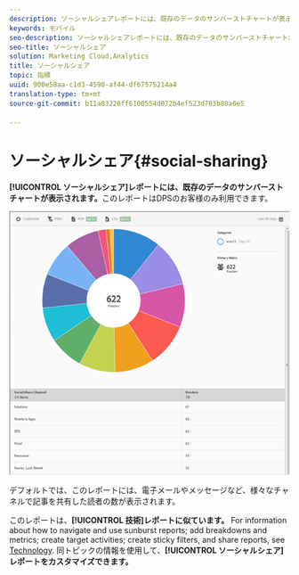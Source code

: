 ```yaml
---
description: ソーシャルシェアレポートには、既存のデータのサンバーストチャートが表示されます。このレポートは、Digital Publishing Suite(DPS)のお客様のみ利用できます。
keywords: モバイル
seo-description: ソーシャルシェアレポートには、既存のデータのサンバーストチャートが表示されます。このレポートは、Digital Publishing Suite(DPS)のお客様のみ利用できます。
seo-title: ソーシャルシェア
solution: Marketing Cloud,Analytics
title: ソーシャルシェア
topic: 指標
uuid: 900e58aa-c1d3-4590-af44-df67575214a4
translation-type: tm+mt
source-git-commit: b11a03226ff6100554d072b4ef523d703b80a6e5

---
```



# ソーシャルシェア{#social-sharing}

**[!UICONTROL ソーシャルシェア]レポートには、既存のデータのサンバーストチャートが表示されます。**&#x200B;このレポートはDPSのお客様のみ利用できます。

![](assets/dps_social_share.png)

デフォルトでは、このレポートには、電子メールやメッセージなど、様々なチャネルで記事を共有した読者の数が表示されます。

このレポートは、**[!UICONTROL 技術]レポートに似ています。** For information about how to navigate and use sunburst reports; add breakdowns and metrics; create target activities; create sticky filters, and share reports, see [Technology](//help/using/usage/reports-technology.md). 同トピックの情報を使用して、**[!UICONTROL ソーシャルシェア]レポートをカスタマイズできます。**
